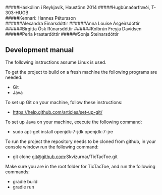 #####Háskólinn í Reykjavík, Haustönn 2014
#####Hugbúnaðarfræði, T-303-HUGB    
#####Kennari: Hannes Pétursson
<br>
######Alexandra Einarsdóttir
######Anna Louise Ásgeirsdóttir
######Birgitta Ósk Rúnarsdóttir
######Kolbrún Freyja Davidsen     
######Perla Þrastardóttir
######Sonja Steinarsdóttir

Development manual
---------------

The following instructions assume Linux is used. 

To get the project to build on a fresh machine the following programs are needed:

  * Git
  * Java

To set up Git on your machine, follow these instructions: 

  * https://help.github.com/articles/set-up-git/

To set up Java on your machine, execute the following command:
  
  * sudo apt-get install openjdk-7-jdk openjdk-7-jre

To run the project the repository needs to be cloned from github, in your console window run the following command:

  * git clone git@github.com:Skvizurnar/TicTacToe.git

Make sure you are in the root folder for TicTacToe, and run the following commands:


  * gradle build
  * gradle run

